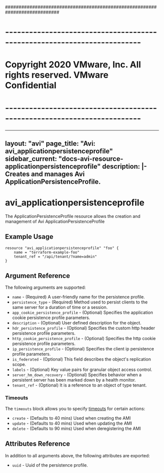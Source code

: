 ############################################################################
# ------------------------------------------------------------------------
# Copyright 2020 VMware, Inc.  All rights reserved. VMware Confidential
# ------------------------------------------------------------------------
###

---
layout: "avi"
page_title: "Avi: avi_applicationpersistenceprofile"
sidebar_current: "docs-avi-resource-applicationpersistenceprofile"
description: |-
  Creates and manages Avi ApplicationPersistenceProfile.
---

# avi_applicationpersistenceprofile

The ApplicationPersistenceProfile resource allows the creation and management of Avi ApplicationPersistenceProfile

## Example Usage

```hcl
resource "avi_applicationpersistenceprofile" "foo" {
    name = "terraform-example-foo"
    tenant_ref = "/api/tenant/?name=admin"
}
```

## Argument Reference

The following arguments are supported:

* `name` - (Required) A user-friendly name for the persistence profile.
* `persistence_type` - (Required) Method used to persist clients to the same server for a duration of time or a session.
* `app_cookie_persistence_profile` - (Optional) Specifies the application cookie persistence profile parameters.
* `description` - (Optional) User defined description for the object.
* `hdr_persistence_profile` - (Optional) Specifies the custom http header persistence profile parameters.
* `http_cookie_persistence_profile` - (Optional) Specifies the http cookie persistence profile parameters.
* `ip_persistence_profile` - (Optional) Specifies the client ip persistence profile parameters.
* `is_federated` - (Optional) This field describes the object's replication scope.
* `labels` - (Optional) Key value pairs for granular object access control.
* `server_hm_down_recovery` - (Optional) Specifies behavior when a persistent server has been marked down by a health monitor.
* `tenant_ref` - (Optional) It is a reference to an object of type tenant.


### Timeouts

The `timeouts` block allows you to specify [timeouts](https://www.terraform.io/docs/configuration/resources.html#timeouts) for certain actions:

* `create` - (Defaults to 40 mins) Used when creating the AMI
* `update` - (Defaults to 40 mins) Used when updating the AMI
* `delete` - (Defaults to 90 mins) Used when deregistering the AMI

## Attributes Reference

In addition to all arguments above, the following attributes are exported:

* `uuid` -  Uuid of the persistence profile.

